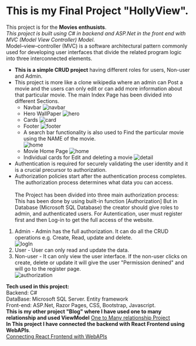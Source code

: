 # This is my Final Project "HollyView".
This project is for the **Movies enthusists**.<br>
*This project is built using C# in backend and ASP.Net in the front end with MVC (Model View Controller) Model*.<br>
Model–view–controller (MVC) is a software architectural pattern commonly used for developing user interfaces that divide the related program logic into three interconnected elements.<br>
- **This is a simple CRUD project** having different roles for users, Non-user and Admin. <br> 
- This project is more like a clone wikipedia where an admin can Post a movie and the users can only edit or can add more information about that particular movie. The main Index Page has been divided into different Sections.<br>
  - Navbar
  ![navbar](https://user-images.githubusercontent.com/73182090/177760189-e60c60ca-4fc9-4cb2-9df3-3fb2d970524f.png)
  - Hero WallPaper
  ![hero](https://user-images.githubusercontent.com/73182090/177760248-ed023fc0-596d-4f4b-8e2f-f615f34c5646.png)
  - Cards
  ![card](https://user-images.githubusercontent.com/73182090/177760298-363ad26c-0a5d-48d8-be44-0419acc65d0f.png)
  - Footer
  ![footer](https://user-images.githubusercontent.com/73182090/177760346-245d76f7-62da-45cf-9f9f-532b9ec5ce5f.png)
  - A search bar functionality is also used to Find the particular movie using the NAME of the movie. <br>
  ![home](https://user-images.githubusercontent.com/73182090/177759269-98896850-8b07-4690-a738-fef4a16919de.png)
  - Movie Home Page
  ![home](https://user-images.githubusercontent.com/73182090/177760718-4fcee8b3-b1c9-4a6e-8512-d6d6ebd59a91.png)
  - Individual cards for Edit and deleting a movie
  ![detail](https://user-images.githubusercontent.com/73182090/177760814-7ded4afc-3003-4666-894f-7ec9cd6e446f.png)
- Authentication is required for securely validating the user identity and it is a crucial precursor to authorization.  
- Authorization policies start after the authentication process completes. The authorization process determines what data you can access.<br>   
The Project has been divided into three main authorization process: <br>
This has been done by using built-in function [Authorization] But in Database
(Microsoft SQL Database) the creator should give roles to admin, and authenticated users. For Autentication, user must register first and then Log-in to get the
full access of the website.<br>
1. Admin - Admin has the full authorization. It can do all the CRUD operations e.g. Create, Read, update and delete.<br>
![logIn](https://user-images.githubusercontent.com/73182090/177760562-efeedac8-6a9c-41a3-81dc-45307b9b02fa.png)
2. User - User can only read and update the data.<br>
3. Non-user - It can only view the user interface. If the non-user clicks on create, delete or update it will give the user "Permission denined" and will
go to the register page.<br>
![authorization](https://user-images.githubusercontent.com/73182090/177758946-9308e7d8-3d7d-4cb5-99aa-62d7e4c8339a.png)

**Tech used in this project:**<br>
Backend: C#<br>
DataBase: Microsoft SQL Server. Entity framework<br>
Front-end: ASP.Net, Razor Pages, CSS, Bootstrap, Javascript.<br>
**This is my other project "Blog" where I have used one to many relationship and used ViewModel**
[One to Many relationship Project](https://github.com/ErikKhan/MyBlogViewModel)<br>
**In This project I have connected the backend with React Frontend using WebAPIs**.<br>
[Connecting React Frontend with WebAPIs](https://github.com/ErikKhan/WebAPI-React)
